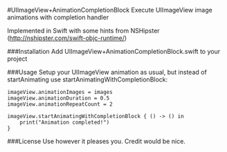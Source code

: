 #UIImageView+AnimationCompletionBlock
Execute UIImageView image animations with completion handler

Implemented in Swift with some hints from NSHipster (http://nshipster.com/swift-objc-runtime/)

###Installation
Add UIImageView+AnimationCompletionBlock.swift to your project

###Usage
Setup your UIImageView animation as usual, but instead of startAnimating use startAnimatingWithCompletionBlock:

    imageView.animationImages = images
    imageView.animationDuration = 0.5
    imageView.animationRepeatCount = 2
		
    imageView.startAnimatingWithCompletionBlock { () -> () in
        print("Animation completed!")
    }

###License
Use however it pleases you. Credit would be nice.
